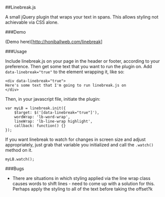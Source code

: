 ##Linebreak.js

A small jQuery plugin that wraps your text in spans. This allows styling not achievable via CSS alone.

###Demo

(Demo here)[http://honiballweb.com/linebreak]

###Usage

Include linebreak.js on your page in the header or footer, according to your preference. Then get some text that you want to run the plugin on. Add `data-linebreak="true"` to the element wrapping it, like so:

<pre><code class="language-html">&lt;div data-linebreak="true">
Here's some text that I'm going to run linebreak.js on
&lt;/div></code></pre>

Then, in your javascript file, initiate the plugin:

<pre><code class="language-javascript">var myLB = linebreak.init({
	$target: $('[data-linebreak="true"]'),
	wordWrap: 'lb-word-wrap',
	lineWrap: 'lb-line-wrap highlight',
	callback: function() {}
});</code></pre>

If you want linebreak to watch for changes in screen size and adjust appropriately, just grab that variable you initialized and call the `.watch()` method on it.

<pre><code class="language-javascript">myLB.watch();</code></pre>

###Bugs
 - There are situations in which styling applied via the line wrap class causes words to shift lines - need to come up with a solution for this. Perhaps apply the styling to all of the text before taking the offset?k